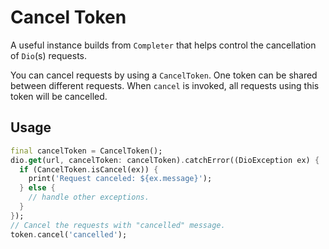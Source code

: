 # Cancel Token

A useful instance builds from `Completer` that helps control the cancellation of `Dio`(s) requests.

You can cancel requests by using a `CancelToken`.
One token can be shared between different requests.
When `cancel` is invoked, all requests using this token will be cancelled.

## Usage

```dart
final cancelToken = CancelToken();
dio.get(url, cancelToken: cancelToken).catchError((DioException ex) {
  if (CancelToken.isCancel(ex)) {
    print('Request canceled: ${ex.message}');
  } else {
    // handle other exceptions.
  }
});
// Cancel the requests with "cancelled" message.
token.cancel('cancelled');
```
